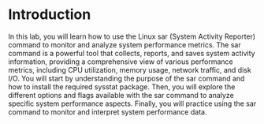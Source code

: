 # Introduction

In this lab, you will learn how to use the Linux sar (System Activity Reporter) command to monitor and analyze system performance metrics. The sar command is a powerful tool that collects, reports, and saves system activity information, providing a comprehensive view of various performance metrics, including CPU utilization, memory usage, network traffic, and disk I/O. You will start by understanding the purpose of the sar command and how to install the required sysstat package. Then, you will explore the different options and flags available with the sar command to analyze specific system performance aspects. Finally, you will practice using the sar command to monitor and interpret system performance data.
